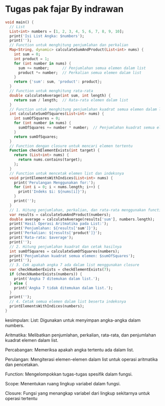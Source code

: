 # Tugas pak fajar By indrawan

```dart
void main() {
  // List
  List<int> numbers = [1, 2, 3, 4, 5, 6, 7, 8, 9, 10];
  print('Isi List Angka: $numbers');
  print('');
  // Function untuk menghitung penjumlahan dan perkalian
  Map<String, dynamic> calculateSumAndProduct(List<int> nums) {
    int sum = 0;
    int product = 1;
    for (int number in nums) {
      sum += number;      // Penjumlahan semua elemen dalam list
      product *= number;  // Perkalian semua elemen dalam list
    }
    return {'sum': sum, 'product': product};
  }
  // Function untuk menghitung rata-rata
  double calculateAverage(int sum, int length) {
    return sum / length;  // Rata-rata elemen dalam list
  }
  // Function untuk menghitung penjumlahan kuadrat semua elemen dalam list
  int calculateSumOfSquares(List<int> nums) {
    int sumOfSquares = 0;
    for (int number in nums) {
      sumOfSquares += number * number;  // Penjumlahan kuadrat semua elemen dalam list
    }
    return sumOfSquares;
  }
  // Function dengan closure untuk mencari elemen tertentu
  Function checkElementExists(int target) {
    return (List<int> nums) {
      return nums.contains(target);
    };
  }
  // Function untuk mencetak elemen list dan indeksnya
  void printElementsWithIndices(List<int> nums) {
    print('Perulangan Menggunakan for:');
    for (int i = 0; i < nums.length; i++) {
      print('Indeks $i: ${nums[i]}');
    }
    print('');
  }
  // 1. Hitung penjumlahan, perkalian, dan rata-rata menggunakan function
  var results = calculateSumAndProduct(numbers);
  double average = calculateAverage(results['sum'], numbers.length);
  print('Hasil Operasi Aritmatika pada List:');
  print('Penjumlahan: ${results['sum']}');
  print('Perkalian: ${results['product']}');
  print('Rata-rata: $average');
  print('');
  // 2. Hitung penjumlahan kuadrat dan cetak hasilnya
  int sumOfSquares = calculateSumOfSquares(numbers);
  print('Penjumlahan kuadrat semua elemen: $sumOfSquares');
  print('');
  // 3. Cek apakah angka 7 ada dalam list menggunakan closure
  var checkNumberExists = checkElementExists(7);
  if (checkNumberExists(numbers)) {
    print('Angka 7 ditemukan dalam list.');
  } else {
    print('Angka 7 tidak ditemukan dalam list.');
  }
  print('');
  // 4. Cetak semua elemen dalam list beserta indeksnya
  printElementsWithIndices(numbers);
}

```


kesimpulan:
List: Digunakan untuk menyimpan angka-angka dalam numbers.

Aritmatika: Melibatkan penjumlahan, perkalian, rata-rata, dan penjumlahan kuadrat elemen dalam list.

Percabangan: Memeriksa apakah angka tertentu ada dalam list.

Perulangan: Mengiterasi elemen-elemen dalam list untuk operasi aritmatika dan pencetakan.

Function: Mengelompokkan tugas-tugas spesifik dalam fungsi.

Scope: Menentukan ruang lingkup variabel dalam fungsi.

Closure: Fungsi yang menangkap variabel dari lingkup sekitarnya untuk operasi tertentu